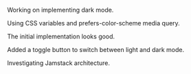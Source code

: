 Working on implementing dark mode.

Using CSS variables and prefers-color-scheme media query.

The initial implementation looks good.

Added a toggle button to switch between light and dark mode.

Investigating Jamstack architecture.